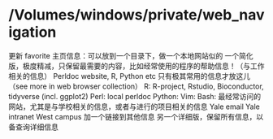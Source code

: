 # /Volumes/windows/private/web_navigation

更新 favorite 主页信息：可以放到一个目录下，做一个本地网站似的
	一个简化版，极度精减，只保留最需要的内容，比如经常使用的程序的帮助信息！（与工作相关的信息）
		Perldoc website, R, Python etc 只有极其常用的信息才放这儿（see more in web browser collection）
			R: R-project, Rstudio, Bioconductor, tidyverse (incl. ggplot2)
			Perl: local perldoc
			Python:
			Vim:
			Bash:
		最经常访问的网站，尤其是与学校相关的信息，或者与进行的项目相关的信息
			Yale email
			Yale intranet
			West campus
		加一个链接到其他信息
	另一个详细版，保留所有信息，以备查询详细信息

